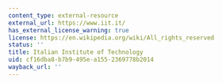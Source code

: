 ```yaml
---
content_type: external-resource
external_url: https://www.iit.it/
has_external_license_warning: true
license: https://en.wikipedia.org/wiki/All_rights_reserved
status: ''
title: Italian Institute of Technology
uid: cf16dba8-b7b9-495e-a155-2369778b2014
wayback_url: ''
---
```

